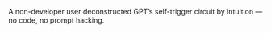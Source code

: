 A non-developer user deconstructed GPT’s self-trigger circuit by intuition — no code, no prompt hacking.
